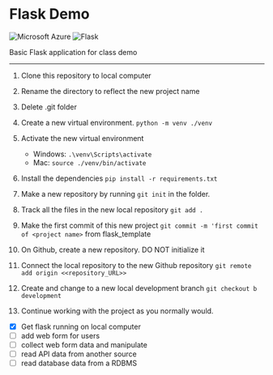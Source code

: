 # Flask Demo
![Microsoft Azure](https://img.shields.io/badge/-Azure-blue?logo=microsoftazure)
![Flask](https://img.shields.io/badge/-Flask-black?logo=flask)

Basic Flask application for class demo

---
1. Clone this repository to local computer

2. Rename the directory to reflect the new project name

3. Delete .git folder

4. Create a new virtual environment. ```python -m venv ./venv```

5. Activate the new virtual environment
   - Windows:  ```.\venv\Scripts\activate```
   - Mac:  ```source ./venv/bin/activate```

6. Install the dependencies ```pip install -r requirements.txt```

7. Make a new repository by running ```git init``` in the folder.

8. Track all the files in the new local repository ```git add .```

9. Make the first commit of this new project ```git commit -m 'first commit of <project name>``` from flask_template

10. On Github, create a new repository. DO NOT initialize it

11. Connect the local repository to the new Github repository ```git remote add origin <<repository_URL>>```

12. Create and change to a new local development branch ```git checkout b development```

13. Continue working with the project as you normally would.

- [x] Get flask running on local computer
- [ ] add web form for users
- [ ] collect web form data and manipulate
- [ ] read API data from another source
- [ ] read database data from a RDBMS
